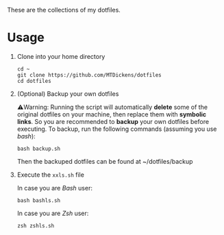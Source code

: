 These are the collections of my dotfiles.

# Usage

1. Clone into your home directory

	```shell
	cd ~
	git clone https://github.com/MTDickens/dotfiles
	cd dotfiles
	```

2. (Optional) Backup your own dotfiles

	:warning:Warning: Running the script will automatically **delete** some of the original dotfiles on your machine, then replace them with **symbolic links**. So you are recommended to **backup** your own dotfiles before executing.
	To backup, run the following commands (assuming you use *bash*):

	```shell
	bash backup.sh
	```
	
	Then the backuped dotfiles can be found at ~/dotfiles/backup

3. Execute the `xxls.sh` file

	In case you are *Bash* user:

	```shell
	bash bashls.sh
	```

	In case you are *Zsh* user:

	```shell
	zsh zshls.sh
	```
